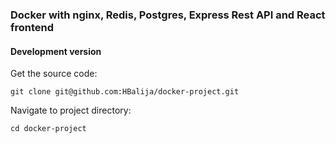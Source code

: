 ### Docker with nginx, Redis, Postgres, Express Rest API and React frontend

#### Development version

Get the source code:

    git clone git@github.com:HBalija/docker-project.git

Navigate to project directory:

    cd docker-project
